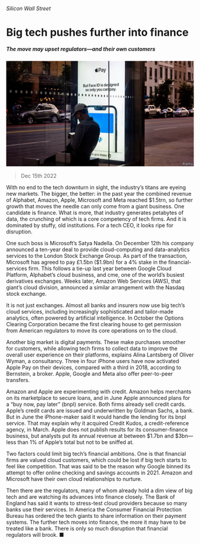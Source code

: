 ###### Silicon Wall Street

# Big tech pushes further into finance 

##### The move may upset regulators—and their own customers 

![image](images/20221217_WBP503.jpg) 

> Dec 15th 2022 

With no end to the tech downturn in sight, the industry’s titans are eyeing new markets. The bigger, the better: in the past year the combined revenue of Alphabet, Amazon, Apple, Microsoft and Meta reached $1.5trn, so further growth that moves the needle can only come from a giant business. One candidate is finance. What is more, that industry generates petabytes of data, the crunching of which is a core competency of tech firms. And it is dominated by stuffy, old institutions. For a tech CEO, it looks ripe for disruption. 

One such boss is Microsoft’s Satya Nadella. On December 12th his company announced a ten-year deal to provide cloud-computing and data-analytics services to the London Stock Exchange Group. As part of the transaction, Microsoft has agreed to pay £1.5bn ($1.9bn) for a 4% stake in the financial-services firm. This follows a tie-up last year between Google Cloud Platform, Alphabet’s cloud business, and cme, one of the world’s busiest derivatives exchanges. Weeks later, Amazon Web Services (AWS), that giant’s cloud division, announced a similar arrangement with the Nasdaq stock exchange. 

It is not just exchanges. Almost all banks and insurers now use big tech’s cloud services, including increasingly sophisticated and tailor-made analytics, often powered by artificial intelligence. In October the Options Clearing Corporation became the first clearing house to get permission from American regulators to move its core operations on to the cloud. 

Another big market is digital payments. These make purchases smoother for customers, while allowing tech firms to collect data to improve the overall user experience on their platforms, explains Alina Lantsberg of Oliver Wyman, a consultancy. Three in four iPhone users have now activated Apple Pay on their devices, compared with a third in 2018, according to Bernstein, a broker. Apple, Google and Meta also offer peer-to-peer transfers. 

Amazon and Apple are experimenting with credit. Amazon helps merchants on its marketplace to secure loans, and in June Apple announced plans for a “buy now, pay later” (bnpl) service. Both firms already sell credit cards. Apple’s credit cards are issued and underwritten by Goldman Sachs, a bank. But in June the iPhone-maker said it would handle the lending for its bnpl service. That may explain why it acquired Credit Kudos, a credit-reference agency, in March. Apple does not publish results for its consumer-finance business, but analysts put its annual revenue at between $1.7bn and $3bn—less than 1% of Apple’s total but not to be sniffed at.

Two factors could limit big tech’s financial ambitions. One is that financial firms are valued cloud customers, which could be lost if big tech starts to feel like competition. That was said to be the reason why Google binned its attempt to offer online checking and savings accounts in 2021. Amazon and Microsoft have their own cloud relationships to nurture.

Then there are the regulators, many of whom already hold a dim view of big tech and are watching its advances into finance closely. The Bank of England has said it wants to stress-test cloud providers because so many banks use their services. In America the Consumer Financial Protection Bureau has ordered the tech giants to share information on their payment systems. The further tech moves into finance, the more it may have to be treated like a bank. There is only so much disruption that financial regulators will brook. ■


